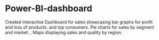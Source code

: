 # Power-BI-dashboard
Created interactive Dashboard for sales showcasing bar graphs for profit and loss of products. and top consumers. Pie charts for sales by segment and market... Maps displaying sales and quality by region.

